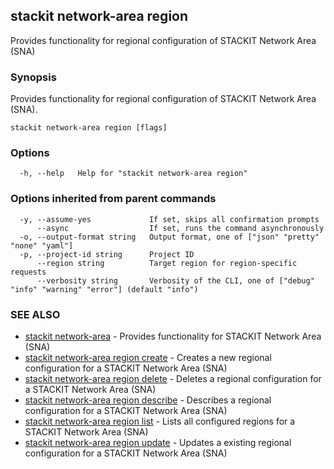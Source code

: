 ## stackit network-area region

Provides functionality for regional configuration of STACKIT Network Area (SNA)

### Synopsis

Provides functionality for regional configuration of STACKIT Network Area (SNA).

```
stackit network-area region [flags]
```

### Options

```
  -h, --help   Help for "stackit network-area region"
```

### Options inherited from parent commands

```
  -y, --assume-yes             If set, skips all confirmation prompts
      --async                  If set, runs the command asynchronously
  -o, --output-format string   Output format, one of ["json" "pretty" "none" "yaml"]
  -p, --project-id string      Project ID
      --region string          Target region for region-specific requests
      --verbosity string       Verbosity of the CLI, one of ["debug" "info" "warning" "error"] (default "info")
```

### SEE ALSO

* [stackit network-area](./stackit_network-area.md)	 - Provides functionality for STACKIT Network Area (SNA)
* [stackit network-area region create](./stackit_network-area_region_create.md)	 - Creates a new regional configuration for a STACKIT Network Area (SNA)
* [stackit network-area region delete](./stackit_network-area_region_delete.md)	 - Deletes a regional configuration for a STACKIT Network Area (SNA)
* [stackit network-area region describe](./stackit_network-area_region_describe.md)	 - Describes a regional configuration for a STACKIT Network Area (SNA)
* [stackit network-area region list](./stackit_network-area_region_list.md)	 - Lists all configured regions for a STACKIT Network Area (SNA)
* [stackit network-area region update](./stackit_network-area_region_update.md)	 - Updates a existing regional configuration for a STACKIT Network Area (SNA)

